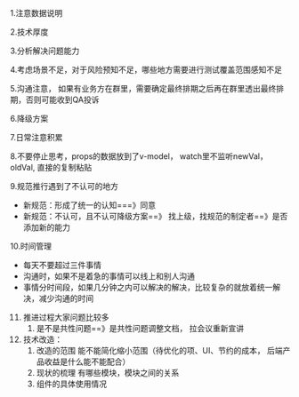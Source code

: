 1.注意数据说明

2.技术厚度

3.分析解决问题能力

4.考虑场景不足，对于风险预知不足，哪些地方需要进行测试覆盖范围感知不足

5.沟通注意， 如果有业务方在群里，需要确定最终排期之后再在群里透出最终排期，否则可能收到QA投诉

6.降级方案



7.日常注意积累

8.不要停止思考，props的数据放到了v-model， watch里不监听newVal， oldVal, 直接的复制粘贴



9.规范推行遇到了不认可的地方

+ 新规范：形成了统一的认知===》同意
+ 新规范：不认可，且不认可降级方案==》 找上级，找规范的制定者==》是否添加新的能力

10.时间管理

+ 每天不要超过三件事情
+ 沟通时，如果不是着急的事情可以线上和别人沟通
+ 事情分时间段，如果几分钟之内可以解决的解决，比较复杂的就放着统一解决，减少沟通的时间

11. 推进过程大家问题比较多
    1. 是不是共性问题==》是共性问题调整文档， 拉会议重新宣讲
11. 技术改造：
    1. 改造的范围 能不能简化缩小范围（待优化的项、UI、节约的成本， 后端产品收益是什么能不能配合）
    2. 现状的梳理 有哪些模块，模块之间的关系
    3. 组件的具体使用情况

